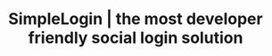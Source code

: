---
title: "SimpleLogin | the most developer friendly social login solution"
url: "/developer"
description: "Built from the ground up, SimpleLogin strikes to have the best experiences for developers."
---